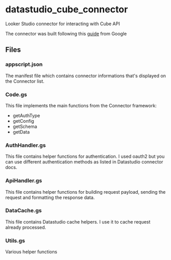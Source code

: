 
# datastudio_cube_connector
Looker Studio connector for interacting with Cube API

The connector was built following this [guide](https://developers.google.com/looker-studio/connector/build) from Google

## Files

### appscript.json

The manifest file which contains connector informations that's displayed on the Connector list.

### Code.gs
This file implements the main functions from the Connector framework:
- getAuthType
- getConfig
- getSchema
- getData

### AuthHandler.gs

This file contains helper functions for authentication. I used oauth2 but you can use different authentication methods as listed in Datastudio connector docs.

### ApiHandler.gs

This file contains helper functions for building request payload, sending the request and formatting the response data.

### DataCache.gs

This file contains Datastudio cache helpers. I use it to cache request already processed.

### Utils.gs

Various helper functions
